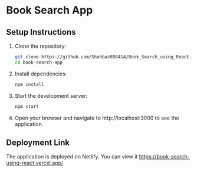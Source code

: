 # Book Search App

## Setup Instructions

1. Clone the repository:
   ```bash
   git clone https://github.com/Shahbaz898414/Book_Search_using_React.git
   cd book-search-app

2. Install dependencies:

   ```bash
   npm install

3. Start the development server:
    ```bash
    npm start
4. Open your browser and navigate to http://localhost:3000 to see the application.

## Deployment Link

The application is deployed on Netlify. You can view it
https://book-search-using-react.vercel.app/